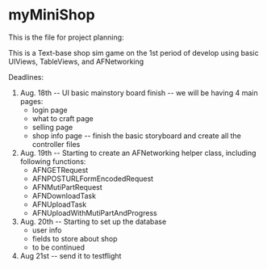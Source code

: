 # myMiniShop

This is the file for project planning:

This is a Text-base shop sim game on the 1st period of develop
using basic UIViews, TableViews, and AFNetworking

Deadlines:
1. Aug. 18th 
  -- UI basic mainstory board finish
  -- we will be having 4 main pages:
    - login page
    - what to craft page
    - selling page
    - shop info page
  -- finish the basic storyboard and create all the controller files
2. Aug. 19th
  -- Starting to create an AFNetworking helper class, including following functions:
    - AFNGETRequest
    - AFNPOSTURLFormEncodedRequest
    - AFNMutiPartRequest
    - AFNDownloadTask
    - AFNUploadTask
    - AFNUploadWithMutiPartAndProgress
3. Aug. 20th
  -- Starting to set up the database
    - user info
    - fields to store about shop
    - to be continued
4. Aug 21st
  -- send it to testflight
